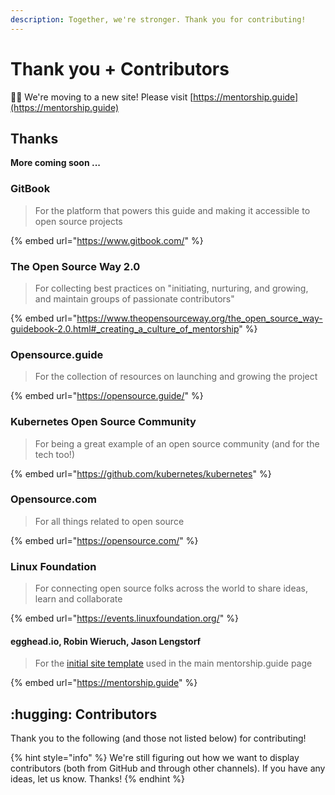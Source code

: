 ```yaml
---
description: Together, we're stronger. Thank you for contributing!
---
```


# Thank you + Contributors

👋🏽 We're moving to a new site! Please visit [https://mentorship.guide](https://mentorship.guide)

## Thanks

**More coming soon ...**&#x20;

### GitBook

> For the platform that powers this guide and making it accessible to open source projects

{% embed url="https://www.gitbook.com/" %}

### The Open Source Way 2.0

> For collecting best practices on "initiating, nurturing, and growing, and maintain groups of passionate contributors"

{% embed url="https://www.theopensourceway.org/the_open_source_way-guidebook-2.0.html#_creating_a_culture_of_mentorship" %}

### Opensource.guide

> For the collection of resources on launching and growing the project&#x20;

{% embed url="https://opensource.guide/" %}

### Kubernetes Open Source Community

> For being a great example of an open source community (and for the tech too!)

{% embed url="https://github.com/kubernetes/kubernetes" %}

### Opensource.com

> For all things related to open source

{% embed url="https://opensource.com/" %}

### Linux Foundation

> For connecting open source folks across the world to share ideas, learn and collaborate

{% embed url="https://events.linuxfoundation.org/" %}

#### egghead.io, Robin Wieruch, Jason Lengstorf

> For the [initial site template](https://github.com/eggheadio/gatsby-starter-egghead-blog) used in the main mentorship.guide page

{% embed url="https://mentorship.guide" %}

## :hugging: Contributors

Thank you to the following (and those not listed below) for contributing!

{% hint style="info" %}
We're still figuring out how we want to display contributors (both from GitHub and through other channels). If you have any ideas, let us know. Thanks!
{% endhint %}
